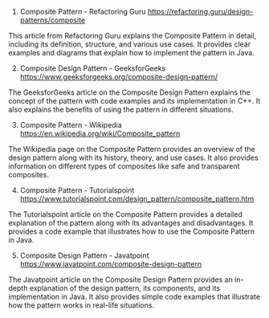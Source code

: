 

1. Composite Pattern - Refactoring Guru
https://refactoring.guru/design-patterns/composite

This article from Refactoring Guru explains the Composite Pattern in detail, including its definition, structure, and various use cases. It provides clear examples and diagrams that explain how to implement the pattern in Java.

2. Composite Design Pattern - GeeksforGeeks
https://www.geeksforgeeks.org/composite-design-pattern/

The GeeksforGeeks article on the Composite Design Pattern explains the concept of the pattern with code examples and its implementation in C++. It also explains the benefits of using the pattern in different situations.

3. Composite Pattern - Wikipedia
https://en.wikipedia.org/wiki/Composite_pattern

The Wikipedia page on the Composite Pattern provides an overview of the design pattern along with its history, theory, and use cases. It also provides information on different types of composites like safe and transparent composites.

4. Composite Pattern - Tutorialspoint
https://www.tutorialspoint.com/design_pattern/composite_pattern.htm

The Tutorialspoint article on the Composite Pattern provides a detailed explanation of the pattern along with its advantages and disadvantages. It provides a code example that illustrates how to use the Composite Pattern in Java.

5. Composite Design Pattern - Javatpoint
https://www.javatpoint.com/composite-design-pattern

The Javatpoint article on the Composite Design Pattern provides an in-depth explanation of the design pattern, its components, and its implementation in Java. It also provides simple code examples that illustrate how the pattern works in real-life situations.